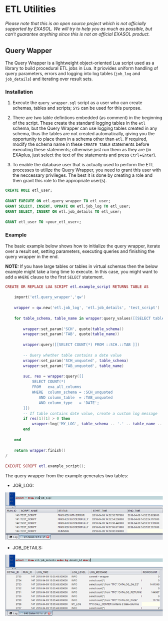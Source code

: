 # ETL Utilities 

###### Please note that this is an open source project which is *not officially supported* by EXASOL. We will try to help you as much as possible, but can't guarantee anything since this is not an official EXASOL product.

## Query Wapper

The Query Wrapper is a lightweight object-oriented Lua script used as a library to build procedural ETL jobs in Lua.
It priovides uniform handling of query parameters, errors and logging into log tables (`job_log` and `job_details`) and iterating over result sets.

### Installation

1. Execute the `query_wrapper.sql` script as a user who can create schemas, tables and scripts; `SYS` can be used for this purpose.

2. There are two table defintions embedded (as comment) in the beginning of the script. These create the standard logging tables in the `etl` schema, but the Query Wrapper can use logging tables created in any schema, thus the tables are not created automatically, giving you the opportunity to place them in a schema other than `etl`. If required, modify the schema name in these `CREATE TABLE` statements before executing these statements; otherwise just run them as they are (in EXAplus, just select the text of the statements and press `Ctrl`+`Enter`). 

3. To enable the database user that is actually used to perform the ETL processes to utilize the Query Wrapper, you need to grant this user with the neccessary privileges. The best it is done by creating a role and then grant this role to the appropriate user(s).

```sql
CREATE ROLE etl_user;

GRANT EXECUTE ON etl.query_wrapper TO etl_user;
GRANT SELECT, INSERT, UPDATE ON etl.job_log TO etl_user;
GRANT SELECT, INSERT ON etl.job_details TO etl_user;

GRANT etl_user TO <your_etl_user>;
```

### Example

The basic  example below shows how to initialize the query wrapper, iterate over a result set, setting parameters, executing queries and finishing the query wrapper in the end.

**NOTE:** If you have large tables or tables in virtual schemas then the below example might take a long time to execute. In this case, you might want to add a `WHERE` clause to the first `SELECT` statement.

```lua
CREATE OR REPLACE LUA SCRIPT etl.example_script RETURNS TABLE AS

    import('etl.query_wrapper','qw')

    wrapper = qw.new('etl.job_log', 'etl.job_details', 'test_script')

    for table_schema, table_name in wrapper:query_values([[SELECT table_schema, table_name FROM exa_all_tables]] ) do

        wrapper:set_param('SCH', quote(table_schema))	
        wrapper:set_param('TAB', quote(table_name))

        wrapper:query([[SELECT COUNT(*) FROM ::SCH.::TAB ]])
		
        -- Query whether table contains a date value
        wrapper:set_param('SCH_unquoted', table_schema)	
        wrapper:set_param('TAB_unquoted', table_name)	

        suc, res = wrapper:query([[
            SELECT COUNT(*)
            FROM   exa_all_columns
            WHERE  column_schema = :SCH_unquoted
               AND column_table  = :TAB_unquoted
               AND column_type   = 'DATE';
        ]])
        -- If table contains date value, create a custom log message
        if res[1][1] > 0 then
            wrapper:log('MY_LOG', table_schema .. '.' .. table_name .. ' contains ' .. res[1][1] .. ' date columns')
        end

    end

    return wrapper:finish()
/

EXECUTE SCRIPT etl.example_script();
```

The query wrapper from the example generates two tables:

- JOB_LOG:

<p align="center">
  <img src="job_log.png">
</p>

- JOB_DETAILS:

<p align="center">
  <img src="job_details.png">
</p>

